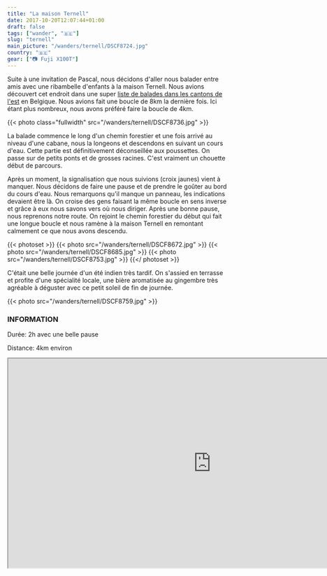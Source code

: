 ```yaml
---
title: "La maison Ternell"
date: 2017-10-20T12:07:44+01:00
draft: false
tags: ["wander", "🇧🇪"]
slug: "ternell"
main_picture: "/wanders/ternell/DSCF8724.jpg"
country: "🇧🇪"
gear: ["📷 Fuji X100T"]
---
```


Suite à une invitation de Pascal, nous décidons d'aller nous balader entre amis avec une ribambelle d'enfants à la maison Ternell. Nous avions découvert cet endroit dans une super [liste de balades dans les cantons de l'est](https://www.eastbelgium.com/fr/randonnee/excursions-d-une-journee/balades-de-reve) en Belgique. Nous avions fait une boucle de 8km la dernière fois. Ici étant plus nombreux, nous avons préféré faire la boucle de 4km.

{{< photo class="fullwidth" src="/wanders/ternell/DSCF8736.jpg" >}}

La balade commence le long d'un chemin forestier et une fois arrivé au niveau d'une cabane, nous la longeons et descendons en suivant un cours d'eau. Cette partie est définitivement déconseillée aux poussettes. On passe sur de petits ponts et de grosses racines. C'est vraiment un chouette début de parcours.

Après un moment, la signalisation que nous suivions (croix jaunes) vient à manquer. Nous décidons de faire une pause et de prendre le goûter au bord du cours d'eau. Nous remarquons qu'il manque un panneau, les indications devaient être là. On croise des gens faisant la même boucle en sens inverse et grâce à eux nous savons vers où nous diriger. Après une bonne pause, nous reprenons notre route. On rejoint le chemin forestier du début qui fait une longue boucle et nous ramène à la maison Ternell en remontant calmement ce que nous avons descendu.

{{< photoset >}}
  {{< photo src="/wanders/ternell/DSCF8672.jpg" >}}
  {{< photo src="/wanders/ternell/DSCF8685.jpg" >}}
  {{< photo src="/wanders/ternell/DSCF8753.jpg" >}}
{{</ photoset >}}

C'était une belle journée d'un été indien très tardif. On s'assied en terrasse et profite d'une spécialité locale, une bière aromatisée au gingembre très agréable à déguster avec ce petit soleil de fin de journée.

{{< photo src="/wanders/ternell/DSCF8759.jpg" >}}

### INFORMATION

Durée: 2h avec une belle pause

Distance: 4km environ

<div>
<iframe data-card-recommend="0" data-card-recommend="0" data-card-recommend="0" data-card-recommend="0" src="https://www.google.com/maps/d/embed?mid=1MEjiEvaMKo2TCH_0NX-BdrSTG8o" width="928" height="480"></iframe>
</div>
